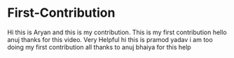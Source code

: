 # First-Contribution
Hi this is Aryan and this is my contribution.
This is my first contribution
hello anuj thanks for this video. Very Helpful
hi this is pramod yadav
i am too doing my first contribution all thanks to anuj bhaiya for this help
